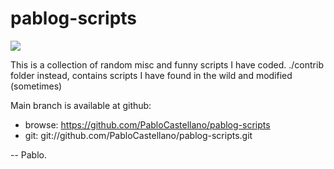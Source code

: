 # pablog-scripts

<a href="https://www.buymeacoffee.com/PabloCastellano"><img src="https://img.buymeacoffee.com/button-api/?text=Buy me a coffee&emoji=&slug=PabloCastellano&button_colour=FFDD00&font_colour=000000&font_family=Cookie&outline_colour=000000&coffee_colour=ffffff"></a>

This is a collection of random misc and funny scripts I have coded.
./contrib folder instead, contains scripts I have found in the wild and modified (sometimes)

Main branch is available at github:
* browse: https://github.com/PabloCastellano/pablog-scripts
* git:    git://github.com/PabloCastellano/pablog-scripts.git

-- Pablo.
